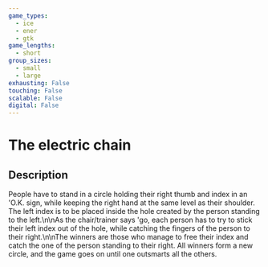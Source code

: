 ```yaml
---
game_types:
  - ice
  - ener
  - gtk
game_lengths:
  - short
group_sizes:
  - small
  - large
exhausting: False
touching: False
scalable: False
digital: False
---
```

# The electric chain

## Description
People have to stand in a circle holding their right thumb and index in an 'O.K. sign, while keeping the right hand at the same level as their shoulder. The left index is to be placed inside the hole created by the person standing to the left.\n\nAs the chair/trainer says 'go, each person has to try to stick their left index out of the hole, while catching the fingers of the person to their right.\n\nThe winners are those who manage to free their index and catch the one of the person standing to their right. All winners form a new circle, and the game goes on until one outsmarts all the others.
